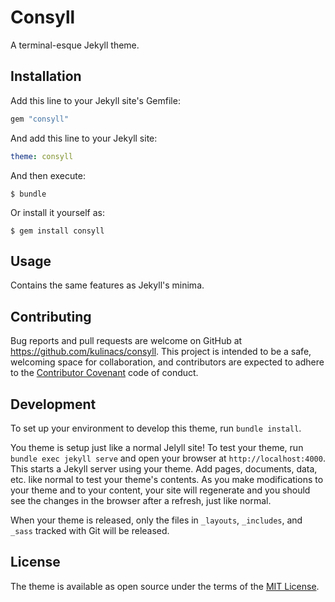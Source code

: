 # Consyll

A terminal-esque Jekyll theme.

## Installation

Add this line to your Jekyll site's Gemfile:

```ruby
gem "consyll"
```

And add this line to your Jekyll site:

```yaml
theme: consyll
```

And then execute:

    $ bundle

Or install it yourself as:

    $ gem install consyll

## Usage

Contains the same features as Jekyll's minima.

## Contributing

Bug reports and pull requests are welcome on GitHub at https://github.com/kulinacs/consyll. This project is intended to be a safe, welcoming space for collaboration, and contributors are expected to adhere to the [Contributor Covenant](http://contributor-covenant.org) code of conduct.

## Development

To set up your environment to develop this theme, run `bundle install`.

You theme is setup just like a normal Jelyll site! To test your theme, run `bundle exec jekyll serve` and open your browser at `http://localhost:4000`. This starts a Jekyll server using your theme. Add pages, documents, data, etc. like normal to test your theme's contents. As you make modifications to your theme and to your content, your site will regenerate and you should see the changes in the browser after a refresh, just like normal.

When your theme is released, only the files in `_layouts`, `_includes`, and `_sass` tracked with Git will be released.

## License

The theme is available as open source under the terms of the [MIT License](http://opensource.org/licenses/MIT).

